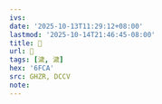 ```yaml
---
ivs:
date: '2025-10-13T11:29:12+08:00'
lastmod: '2025-10-14T21:46:45-08:00'
title: 󰠠
url: 󰠠
tags: [濊, 濊]
hex: '6FCA'
src: GHZR, DCCV
note:
---
```

